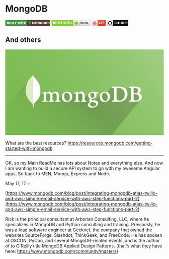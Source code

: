 # MongoDB #
![](https://github.com/gokemon/tuts-plus/blob/master/images/builtWith/mongodb-long.png) ![](https://github.com/gokemon/tuts-plus/blob/master/images/builtWith/node-long.png) ![](https://github.com/gokemon/tuts-plus/blob/master/images/builtWith/git-short.png) ![](https://github.com/gokemon/tuts-plus/blob/master/images/builtWith/github-short.png)

## And others ##

![MongoDB](https://github.com/gokemon/tuts-plus/blob/master/images/mongodb.jpeg)

 
What are the best resources?
https://resources.mongodb.com/getting-started-with-mongodb


----------
OK, so my Main ReadMe has lots about Notes and everything else. And now I am wanting to build a secure API system to go with my awesome Angular apps. So back to MEN, Mongo, Express and Node. 


May 17, 17 ~

[https://www.mongodb.com/blog/post/integrating-mongodb-atlas-twilio-and-aws-simple-email-service-with-aws-step-functions-part-2](https://www.mongodb.com/blog/post/integrating-mongodb-atlas-twilio-and-aws-simple-email-service-with-aws-step-functions-part-2)




Rick is the principal consultant at Arborian Consulting, LLC, where he specializes in MongoDB and Python consulting and training. Previously, he was a lead software engineer at Geeknet, the company that owned the websites SourceForge, Slashdot, ThinkGeek, and FreeCode. He has spoken at OSCON, PyCon, and several MongoDB-related events, and is the author of to O'Reilly title MongoDB Applied Design Patterns.
(that's what they have here: https://www.mongodb.com/community/masters)